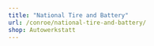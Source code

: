 ```yaml
---
title: "National Tire and Battery"
url: /conroe/national-tire-and-battery/
shop: Autowerkstatt
---
```

